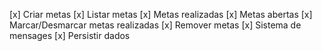 [x] Criar metas [x] Listar metas [x] Metas realizadas [x] Metas abertas [x] Marcar/Desmarcar metas realizadas [x] Remover metas [x] Sistema de mensages [x] Persistir dados